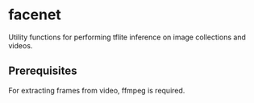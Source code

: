# facenet
Utility functions for performing tflite inference on image collections and videos.

## Prerequisites
For extracting frames from video, ffmpeg is required.
